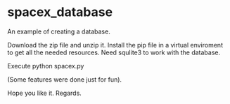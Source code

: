 # spacex_database
An example of creating a database.

Download the zip file and unzip it.
Install the pip file in a virtual enviroment to get all the needed resources.
Need squlite3 to work with the database.

Execute python spacex.py

(Some features were done just for fun).

Hope you like it.
Regards.
